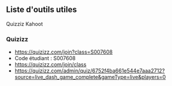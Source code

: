 ## Liste d'outils utiles

Quizziz
Kahoot



### Quizizz

- https://quizizz.com/join?class=S007608
- Code étudiant : S007608
- https://quizizz.com/join/class 
- https://quizizz.com/admin/quiz/6752f4ba661e544e7aaa2712?source=live_dash_game_complete&gameType=live&players=0
